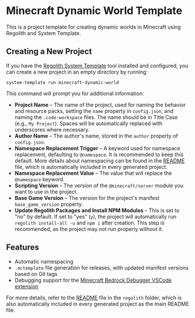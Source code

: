 # Minecraft Dynamic World Template
This is a project template for creating dynamic worlds in Minecraft using Regolith and System Template.

## Creating a New Project

If you have the [Regolith System Template](https://pypi.org/project/regolith-system-template/) tool installed and configured, you can create a new project in an empty directory by running:

```
system-template run minecraft-dynamic-world
```

This command will prompt you for additional information:
- **Project Name** – The name of the project, used for naming the behavior and resource packs, setting the `name` property in `config.json`, and naming the `.code-workspace` files. The name should be in Title Case (e.g., `My Project`). Spaces will be automatically replaced with underscores where necessary.
- **Author Name** – The author's name, stored in the `author` property of `config.json`.
- **Namespace Replacement Trigger** – A keyword used for namespace replacement, defaulting to `@namespace`. It is recommended to keep this default. More details about namespacing can be found in the [README](./regolith/README.md) file, which is automatically included in every generated project.
- **Namespace Replacement Value** – The value that will replace the `@namespace` keyword.
- **Scripting Version** – The version of the `@minecraft/server` module you want to use in the project.
- **Base Game Version** – The version for the project's manifest `base_game_version` property.
- **Update Regolith Packages and Install NPM Modules** – This is set to "no" by default. If set to "yes" (`y`), the project will automatically run `regolith install-all -u` and `npm i` after creation. This step is recommended, as the project may not run properly without it.

## Features
- Automatic namespacing
- `.mctemplate` file generation for releases, with updated manifest versions based on Git tags
- Debugging support for the [Minecraft Bedrock Debugger VSCode extension](https://marketplace.visualstudio.com/items?itemName=mojang-studios.minecraft-debugger)

For more details, refer to the [README](./regolith/README.md) file in the `regolith` folder, which is also automatically included in every generated project as the main README file.
